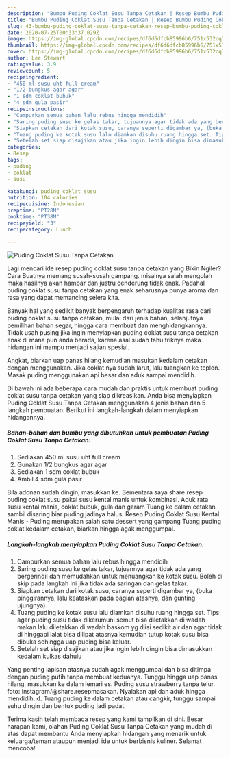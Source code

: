 ```yaml
---
description: "Bumbu Puding Coklat Susu Tanpa Cetakan | Resep Bumbu Puding Coklat Susu Tanpa Cetakan Yang Paling Enak"
title: "Bumbu Puding Coklat Susu Tanpa Cetakan | Resep Bumbu Puding Coklat Susu Tanpa Cetakan Yang Paling Enak"
slug: 43-bumbu-puding-coklat-susu-tanpa-cetakan-resep-bumbu-puding-coklat-susu-tanpa-cetakan-yang-paling-enak
date: 2020-07-25T00:33:37.029Z
image: https://img-global.cpcdn.com/recipes/df6d6dfcb85996b6/751x532cq70/puding-coklat-susu-tanpa-cetakan-foto-resep-utama.jpg
thumbnail: https://img-global.cpcdn.com/recipes/df6d6dfcb85996b6/751x532cq70/puding-coklat-susu-tanpa-cetakan-foto-resep-utama.jpg
cover: https://img-global.cpcdn.com/recipes/df6d6dfcb85996b6/751x532cq70/puding-coklat-susu-tanpa-cetakan-foto-resep-utama.jpg
author: Lee Stewart
ratingvalue: 3.9
reviewcount: 5
recipeingredient:
- "450 ml susu uht full cream"
- "1/2 bungkus agar agar"
- "1 sdm coklat bubuk"
- "4 sdm gula pasir"
recipeinstructions:
- "Campurkan semua bahan lalu rebus hingga mendidih"
- "Saring puding susu ke gelas takar, tujuannya agar tidak ada yang bergerindil dan memudahkan untuk menuangkan ke kotak susu. Boleh di skip pada langkah ini jika tidak ada saringan dan gelas takar."
- "Siapkan cetakan dari kotak susu, caranya seperti digambar ya, (buka pinggirannya, lalu keataskan pada bagian atasnya, dan gunting ujungnya)"
- "Tuang puding ke kotak susu lalu diamkan disuhu ruang hingga set. Tips: agar puding susu tidak dikerumuni semut bisa diletakkan di wadah makan lalu diletakkan di wadah baskom yg diisi sedikit air dan agar tidak di hinggapi lalat bisa dilipat atasnya kemudian tutup kotak susu bisa dibuka sehingga uap puding bisa keluar."
- "Setelah set siap disajikan atau jika ingin lebih dingin bisa dimasukkan kedalam kulkas dahulu"
categories:
- Resep
tags:
- puding
- coklat
- susu

katakunci: puding coklat susu 
nutrition: 104 calories
recipecuisine: Indonesian
preptime: "PT28M"
cooktime: "PT38M"
recipeyield: "3"
recipecategory: Lunch

---
```



![Puding Coklat Susu Tanpa Cetakan](https://img-global.cpcdn.com/recipes/df6d6dfcb85996b6/751x532cq70/puding-coklat-susu-tanpa-cetakan-foto-resep-utama.jpg)

Lagi mencari ide resep puding coklat susu tanpa cetakan yang Bikin Ngiler? Cara Buatnya memang susah-susah gampang. misalnya salah mengolah maka hasilnya akan hambar dan justru cenderung tidak enak. Padahal puding coklat susu tanpa cetakan yang enak seharusnya punya aroma dan rasa yang dapat memancing selera kita.

Banyak hal yang sedikit banyak berpengaruh terhadap kualitas rasa dari puding coklat susu tanpa cetakan, mulai dari jenis bahan, selanjutnya pemilihan bahan segar, hingga cara membuat dan menghidangkannya. Tidak usah pusing jika ingin menyiapkan puding coklat susu tanpa cetakan enak di mana pun anda berada, karena asal sudah tahu triknya maka hidangan ini mampu menjadi sajian spesial.

Angkat, biarkan uap panas hilang kemudian masukan kedalam cetakan dengan menggunakan. Jika coklat nya sudah larut, lalu tuangkan ke teplon. Masak puding menggunakan api besar dan aduk sampai mendidih.


Di bawah ini ada beberapa cara mudah dan praktis untuk membuat puding coklat susu tanpa cetakan yang siap dikreasikan. Anda bisa menyiapkan Puding Coklat Susu Tanpa Cetakan menggunakan 4 jenis bahan dan 5 langkah pembuatan. Berikut ini langkah-langkah dalam menyiapkan hidangannya.

<!--inarticleads1-->

##### Bahan-bahan dan bumbu yang dibutuhkan untuk pembuatan Puding Coklat Susu Tanpa Cetakan:

1. Sediakan 450 ml susu uht full cream
1. Gunakan 1/2 bungkus agar agar
1. Sediakan 1 sdm coklat bubuk
1. Ambil 4 sdm gula pasir


Bila adonan sudah dingin, masukkan ke. Sementara saya share resep puding coklat susu pakai susu kental manis untuk kombinasi. Aduk rata susu kental manis, coklat bubuk, gula dan garam Tuang ke dalam cetakan sambil disaring biar puding jadinya halus. Resep Puding Coklat Susu Kental Manis - Puding merupakan salah satu dessert yang gampang Tuang puding coklat kedalam cetakan, biarkan hingga agak menggumpal. 

<!--inarticleads2-->

##### Langkah-langkah menyiapkan Puding Coklat Susu Tanpa Cetakan:

1. Campurkan semua bahan lalu rebus hingga mendidih
1. Saring puding susu ke gelas takar, tujuannya agar tidak ada yang bergerindil dan memudahkan untuk menuangkan ke kotak susu. Boleh di skip pada langkah ini jika tidak ada saringan dan gelas takar.
1. Siapkan cetakan dari kotak susu, caranya seperti digambar ya, (buka pinggirannya, lalu keataskan pada bagian atasnya, dan gunting ujungnya)
1. Tuang puding ke kotak susu lalu diamkan disuhu ruang hingga set. Tips: agar puding susu tidak dikerumuni semut bisa diletakkan di wadah makan lalu diletakkan di wadah baskom yg diisi sedikit air dan agar tidak di hinggapi lalat bisa dilipat atasnya kemudian tutup kotak susu bisa dibuka sehingga uap puding bisa keluar.
1. Setelah set siap disajikan atau jika ingin lebih dingin bisa dimasukkan kedalam kulkas dahulu


Yang penting lapisan atasnya sudah agak menggumpal dan bisa ditimpa dengan puding putih tanpa membuat keduanya. Tunggu hingga uap panas hilang, masukkan ke dalam lemari es. Puding susu strawberry tanpa telur. foto: Instagram/@share.resepmasakan. Nyalakan api dan aduk hingga mendidih. d. Tuang puding ke dalam cetakan atau cangkir, tunggu sampai suhu dingin dan bentuk puding jadi padat. 

Terima kasih telah membaca resep yang kami tampilkan di sini. Besar harapan kami, olahan Puding Coklat Susu Tanpa Cetakan yang mudah di atas dapat membantu Anda menyiapkan hidangan yang menarik untuk keluarga/teman ataupun menjadi ide untuk berbisnis kuliner. Selamat mencoba!
